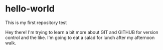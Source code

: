 # hello-world
This is my first repository test

Hey there! I'm trying to learn a bit more about GIT and GITHUB for version control and the like. 
I'm going to eat a salad for lunch after my afternoon walk.
